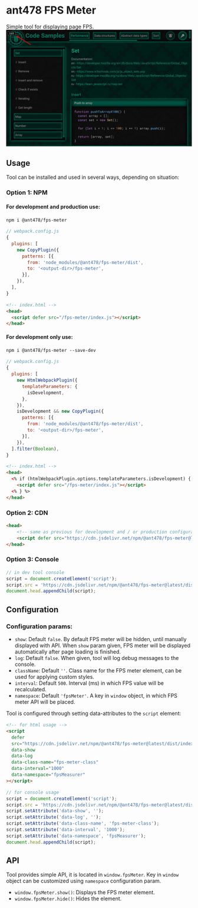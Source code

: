 # ant478 FPS Meter

Simple tool for displaying page FPS.
![Preview](docs/images/preview.jpg "Preview")

## Usage
Tool can be installed and used in several ways, depending on situation:

### Option 1: NPM
#### For development and production use:
`npm i @ant478/fps-meter`

```js
// webpack.config.js
{
  plugins: [
    new CopyPlugin({
      patterns: [{
        from: 'node_modules/@ant478/fps-meter/dist',
        to: '<output-dir>/fps-meter',
      }],
    }),
  ],
}
```

```html
<!-- index.html -->
<head>
  <script defer src="/fps-meter/index.js"></script>
</head>
```

#### For development only use:
`npm i @ant478/fps-meter --save-dev`

```js
// webpack.config.js
{
  plugins: [
    new HtmlWebpackPlugin({
      templateParameters: {
        isDevelopment,
      },
    }),
    isDevelopment && new CopyPlugin({
      patterns: [{
        from: 'node_modules/@ant478/fps-meter/dist',
        to: '<output-dir>/fps-meter',
      }],
    }),
  ].filter(Boolean),
}
```

```html
<!-- index.html -->
<head>
  <% if (htmlWebpackPlugin.options.templateParameters.isDevelopment) { %>
    <script defer src="/fps-meter/index.js"></script>
  <% } %>
</head>
```

### Option 2: CDN
```html
<head>
    <!-- same as previous for development and / or production configuration differences -->
    <script defer src="https://cdn.jsdelivr.net/npm/@ant478/fps-meter@latest/dist/index.js"></script>
</head>
```

### Option 3: Console
```js
// in dev tool console
script = document.createElement('script');
script.src = 'https://cdn.jsdelivr.net/npm/@ant478/fps-meter@latest/dist/index.js';
document.head.appendChild(script);
```

## Configuration
### Configuration params:
* `show`: Default `false`. By default FPS meter will be hidden, until manually displayed with API. When `show` param given, FPS meter will be displayed automatically after page loading is finished.
* `log`: Default `false`. When given, tool will log debug messages to the console.
* `className`: Default `''`. Class name for the FPS meter element, can be used for applying custom styles.
* `interval`: Default `500`. Interval (ms) in which FPS value will be recalculated.
* `namespace`: Default `'fpsMeter'`. A key in `window` object, in which FPS meter API will be placed.


Tool is configured through setting data-attributes to the `script` element:
```html
<!-- for html usage -->
<script
  defer
  src="https://cdn.jsdelivr.net/npm/@ant478/fps-meter@latest/dist/index.js"
  data-show
  data-log
  data-class-name="fps-meter-class"
  data-interval="1000"
  data-namespace="fpsMeasurer"
></script>
```
```js
// for console usage
script = document.createElement('script');
script.src = 'https://cdn.jsdelivr.net/npm/@ant478/fps-meter@latest/dist/index.js';
script.setAttribute('data-show', '');
script.setAttribute('data-log', '');
script.setAttribute('data-class-name', 'fps-meter-class');
script.setAttribute('data-interval', '1000');
script.setAttribute('data-namespace', 'fpsMeasurer');
document.head.appendChild(script);
```

## API
Tool provides simple API, it is located in `window.fpsMeter`. Key in `window` object can be customized using `namespace` configuration param.
* `window.fpsMeter.show()`: Displays the FPS meter element.
* `window.fpsMeter.hide()`: Hides the element.
